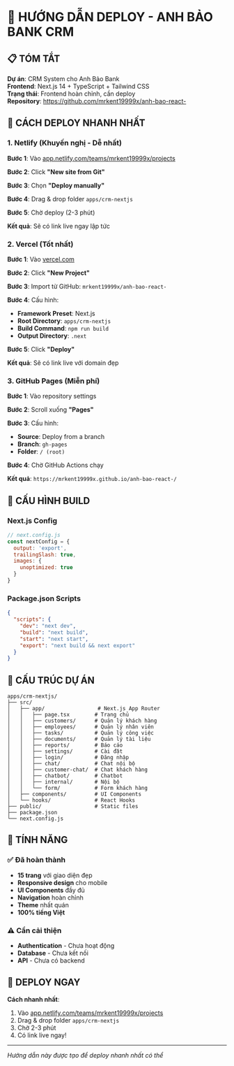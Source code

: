 # 🚀 HƯỚNG DẪN DEPLOY - ANH BẢO BANK CRM

## 📋 TÓM TẮT

**Dự án**: CRM System cho Anh Bảo Bank  
**Frontend**: Next.js 14 + TypeScript + Tailwind CSS  
**Trạng thái**: Frontend hoàn chỉnh, cần deploy  
**Repository**: https://github.com/mrkent19999x/anh-bao-react-  

## 🎯 CÁCH DEPLOY NHANH NHẤT

### 1. Netlify (Khuyến nghị - Dễ nhất)

**Bước 1**: Vào [app.netlify.com/teams/mrkent19999x/projects](https://app.netlify.com/teams/mrkent19999x/projects)

**Bước 2**: Click **"New site from Git"**

**Bước 3**: Chọn **"Deploy manually"**

**Bước 4**: Drag & drop folder `apps/crm-nextjs`

**Bước 5**: Chờ deploy (2-3 phút)

**Kết quả**: Sẽ có link live ngay lập tức

### 2. Vercel (Tốt nhất)

**Bước 1**: Vào [vercel.com](https://vercel.com)

**Bước 2**: Click **"New Project"**

**Bước 3**: Import từ GitHub: `mrkent19999x/anh-bao-react-`

**Bước 4**: Cấu hình:
- **Framework Preset**: Next.js
- **Root Directory**: `apps/crm-nextjs`
- **Build Command**: `npm run build`
- **Output Directory**: `.next`

**Bước 5**: Click **"Deploy"**

**Kết quả**: Sẽ có link live với domain đẹp

### 3. GitHub Pages (Miễn phí)

**Bước 1**: Vào repository settings

**Bước 2**: Scroll xuống **"Pages"**

**Bước 3**: Cấu hình:
- **Source**: Deploy from a branch
- **Branch**: `gh-pages`
- **Folder**: `/ (root)`

**Bước 4**: Chờ GitHub Actions chạy

**Kết quả**: `https://mrkent19999x.github.io/anh-bao-react-/`

## 🔧 CẤU HÌNH BUILD

### Next.js Config
```javascript
// next.config.js
const nextConfig = {
  output: 'export',
  trailingSlash: true,
  images: {
    unoptimized: true
  }
}
```

### Package.json Scripts
```json
{
  "scripts": {
    "dev": "next dev",
    "build": "next build",
    "start": "next start",
    "export": "next build && next export"
  }
}
```

## 📁 CẤU TRÚC DỰ ÁN

```
apps/crm-nextjs/
├── src/
│   ├── app/                 # Next.js App Router
│   │   ├── page.tsx        # Trang chủ
│   │   ├── customers/      # Quản lý khách hàng
│   │   ├── employees/      # Quản lý nhân viên
│   │   ├── tasks/          # Quản lý công việc
│   │   ├── documents/      # Quản lý tài liệu
│   │   ├── reports/        # Báo cáo
│   │   ├── settings/       # Cài đặt
│   │   ├── login/          # Đăng nhập
│   │   ├── chat/           # Chat nội bộ
│   │   ├── customer-chat/  # Chat khách hàng
│   │   ├── chatbot/        # Chatbot
│   │   ├── internal/       # Nội bộ
│   │   └── form/           # Form khách hàng
│   ├── components/         # UI Components
│   └── hooks/              # React Hooks
├── public/                 # Static files
├── package.json
└── next.config.js
```

## 🎨 TÍNH NĂNG

### ✅ Đã hoàn thành
- **15 trang** với giao diện đẹp
- **Responsive design** cho mobile
- **UI Components** đầy đủ
- **Navigation** hoàn chỉnh
- **Theme** nhất quán
- **100% tiếng Việt**

### ⚠️ Cần cải thiện
- **Authentication** - Chưa hoạt động
- **Database** - Chưa kết nối
- **API** - Chưa có backend

## 🚀 DEPLOY NGAY

**Cách nhanh nhất**:
1. Vào [app.netlify.com/teams/mrkent19999x/projects](https://app.netlify.com/teams/mrkent19999x/projects)
2. Drag & drop folder `apps/crm-nextjs`
3. Chờ 2-3 phút
4. Có link live ngay!

---
*Hướng dẫn này được tạo để deploy nhanh nhất có thể*
